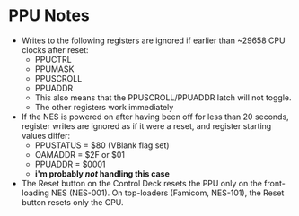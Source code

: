 # PPU Notes

- Writes to the following registers are ignored if earlier than ~29658 CPU
  clocks after reset:
  - PPUCTRL
  - PPUMASK
  - PPUSCROLL
  - PPUADDR
  - This also means that the PPUSCROLL/PPUADDR latch will not toggle.
  - The other registers work immediately
- If the NES is powered on after having been off for less than 20 seconds,
  register writes are ignored as if it were a reset, and register starting
  values differ:
  - PPUSTATUS = $80 (VBlank flag set)
  - OAMADDR = $2F or $01
  - PPUADDR = $0001
  - **i'm probably _not_ handling this case**
- The Reset button on the Control Deck resets the PPU only on the front-loading
  NES (NES-001). On top-loaders (Famicom, NES-101), the Reset button resets only
  the CPU.
